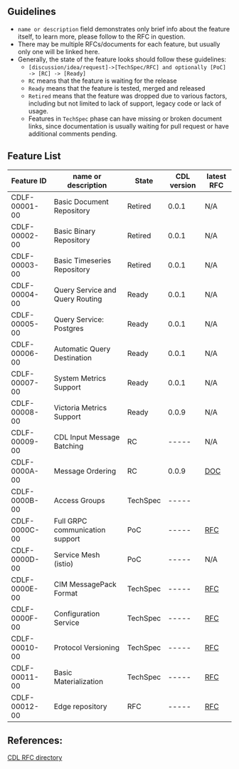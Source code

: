 ## Guidelines
* `name or description` field demonstrates only brief info about the feature itself, to learn more, please follow to the RFC in question.
* There may be multiple RFCs/documents for each feature, but usually only one will be linked here.
* Generally, the state of the feature looks should follow these guidelines:
  - `[discussion/idea/request]->[TechSpec/RFC] and optionally [PoC] -> [RC] -> [Ready]`
  - `RC` means that the feature is waiting for the release
  - `Ready` means that the feature is tested, merged and released
  - `Retired` means that the feature was dropped due to various factors, including but not limited to lack of support, legacy code or lack of usage.
  - Features in `TechSpec` phase can have missing or broken document links, since documentation is usually waiting for pull request or have additional comments pending.

## Feature List
| Feature ID    | name or description								|State    |CDL version| latest RFC |
|---------------|---------------------------------------------------|---------|-----------|------------|
| CDLF-00001-00 | Basic Document Repository                         |Retired  |0.0.1      | N/A        |
| CDLF-00002-00 | Basic Binary Repository                           |Retired  |0.0.1      | N/A
| CDLF-00003-00 | Basic Timeseries Repository                       |Retired  |0.0.1      | N/A
| CDLF-00004-00 | Query Service and Query Routing                   |Ready    |0.0.1      | N/A
| CDLF-00005-00 | Query Service: Postgres                           |Ready    |0.0.1      | N/A
| CDLF-00006-00 | Automatic Query Destination                       |Ready    |0.0.1      | N/A
| CDLF-00007-00 | System Metrics Support                            |Ready    |0.0.1      | N/A
| CDLF-00008-00 | Victoria Metrics Support                          |Ready    |0.0.9      | N/A
| CDLF-00009-00 | CDL Input Message Batching                        |RC       |-----      | N/A
| CDLF-0000A-00 | Message Ordering                                  |RC       |0.0.9      | [DOC](https://github.com/epiphany-platform/CommonDataLayer/tree/develop/docs/features/message_ordering.md)
| CDLF-0000B-00 | Access Groups                                     |TechSpec |-----      |
| CDLF-0000C-00 | Full GRPC communication support                   |PoC      |-----      | [RFC](https://github.com/epiphany-platform/CommonDataLayer/blob/develop/docs/rfc/CDLF-0000C-00-rfc-01.md)
| CDLF-0000D-00 | Service Mesh (istio)                              |PoC      |-----      | N/A
| CDLF-0000E-00 | CIM MessagePack Format                            |TechSpec |-----      | [RFC](https://github.com/epiphany-platform/CommonDataLayer/tree/develop/docs/rfc/docs/rfc/CDLF-0000E-00-rfc-01.md)
| CDLF-0000F-00 | Configuration Service                             |TechSpec |-----      | [RFC](https://github.com/epiphany-platform/CommonDataLayer/blob/develop/docs/rfc/CDLF-0000F-00-rfc-01.md)
| CDLF-00010-00 | Protocol Versioning                               |TechSpec |-----      | [RFC](https://github.com/epiphany-platform/CommonDataLayer/blob/develop/docs/rfc/CDLF-00010-00-rfc-01.md)
| CDLF-00011-00 | Basic Materialization                             |TechSpec |-----      | [RFC](https://github.com/epiphany-platform/CommonDataLayer/blob/develop/docs/rfc/CDLF-00011-00-rfc-01.md)
| CDLF-00012-00 | Edge repository                                   |RFC      |-----      | [RFC](https://github.com/epiphany-platform/CommonDataLayer/blob/develop/docs/rfc/CDLF-00012-00-rfc-01.md)



## References:
[CDL RFC directory](https://github.com/epiphany-platform/CommonDataLayer/tree/develop/docs/rfc)

